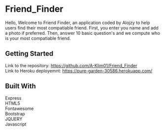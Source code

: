 # Friend_Finder


Hello, Welcome to Friend Finder, an application coded by Alojzy to help users find their most compatiable friend. First, you enter you name and add a photo if preferred. Then, answer 10 basic question's and we compute who is your most compatiable friend.

## Getting Started

Link to the repository: https://github.com/A-Klim01/Friend_Finder<br>
Link to Heroku deployemnt: https://pure-garden-30586.herokuapp.com/

## Built With

Express<br>
HTML5<br>
Fontawesome<br>
Bootstrap<br>
JQUERY<br>
Javascript<br>
